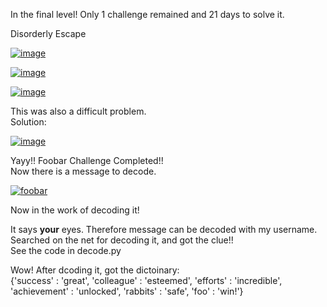 In the final level! Only 1 challenge remained and 21 days to solve it.  

Disorderly Escape  

<a href="https://ibb.co/xqPbJSQ"><img src="https://i.ibb.co/wh3qMN1/image.png" alt="image" border="0"></a>

<a href="https://ibb.co/PT5zbBh"><img src="https://i.ibb.co/CJnsXx7/image.png" alt="image" border="0"></a>

<a href="https://ibb.co/6FBcWSb"><img src="https://i.ibb.co/9Wtmr02/image.png" alt="image" border="0"></a>


This was also a difficult problem.  
Solution:  

<a href="https://ibb.co/581ZW32"><img src="https://i.ibb.co/yyN2nCV/image.png" alt="image" border="0"></a>

Yayy!! Foobar Challenge Completed!!  
Now there is a message to decode.  

<a href="https://ibb.co/kHW7FHV"><img src="https://i.ibb.co/5Mf0VMX/foobar.png" alt="foobar" border="0"></a>

Now in the work of decoding it!  

It says **your** eyes. Therefore message can be decoded with my username.  
Searched on the net for decoding it, and got the clue!!  
See the code in decode.py

Wow! After dcoding it, got the dictoinary:  
{'success' : 'great', 'colleague' : 'esteemed', 'efforts' : 'incredible', 'achievement' : 'unlocked', 'rabbits' : 'safe', 'foo' : 'win!'}


